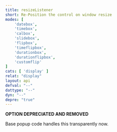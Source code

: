```yaml
---
title: resizeListener
short: Re-Position the control on window resize
modes: [
	'datebox',
	'timebox',
	'calbox',
	'slidebox',
	'flipbox',
	'timeflipbox',
	'durationbox',
	'durationflipbox',
	'customflip'
]
cats: [ 'display' ]
relat: "display"
layout: api
defval: "--"
dattype: "--"
dyn: "--"
depre: "true"
---
```


**OPTION DEPRECIATED AND REMOVED**

Base popup code handles this transparently now.
